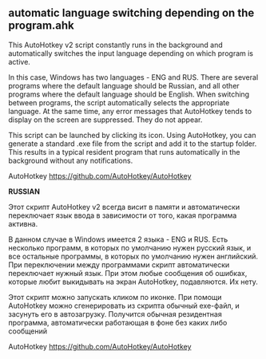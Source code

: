 ## automatic language switching depending on the program.ahk
This AutoHotkey v2 script constantly runs in the background and automatically switches the input language depending on which program is active.

In this case, Windows has two languages - ENG and RUS. There are several programs where the default language should be Russian, and all other programs where the default language should be English. When switching between programs, the script automatically selects the appropriate language. At the same time, any error messages that AutoHotkey tends to display on the screen are suppressed. They do not appear.

This script can be launched by clicking its icon. Using AutoHotkey, you can generate a standard .exe file from the script and add it to the startup folder. This results in a typical resident program that runs automatically in the background without any notifications.

AutoHotkey  https://github.com/AutoHotkey/AutoHotkey

**RUSSIAN**

Этот скрипт AutoHotkey v2  всегда висит в памяти и автоматически переключает язык ввода в зависимости от того, какая программа активна.

В данном случае в Windows имеется 2 языка - ENG и RUS. Есть несколько программ, в которых по умолчанию нужен русский язык, и все остальные программы, в которых по умолчанию нужен английский. При переключении между программами скрипт автоматически переключает нужный язык. При этом любые сообщения об ошибках, которые любит выкидывать на экран AutoHotkey, подавляются. Их нету. 

Этот скрипт можно запускать кликом по иконке. При помощи AutoHotkey можно сгенерировать из скрипта обычный exe-файл, и засунуть его в автозагрузку. Получится обычная резидентная программа, автоматически работающая в фоне без каких либо сообщений

AutoHotkey  https://github.com/AutoHotkey/AutoHotkey
